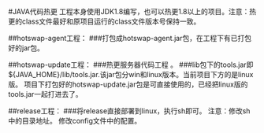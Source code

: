 #JAVA代码热更
工程本身使用JDK1.8编写，也可以热更1.8以上的项目。注意：热更的class文件最好和原项目运行的class文件版本号保持一致。

##hotswap-agent工程：
###打包成hotswap-agent.jar包，在工程下有已打包好的jar包。

##hotswap-update工程：
###热更服务器代码工程 。
###lib包下的tools.jar即${JAVA_HOME}/lib/tools.jar.该jar包分win和linux版本。当前项目下方的是linux版。
项目下打包好的hotswap-update.jar包是可直接使用的，已经把linux版的tools.jar一起打进去了。

##release工程：
###将release直接部署到linux，执行sh即可。
注意：修改sh中的目录地址。
修改config文件中的配置。